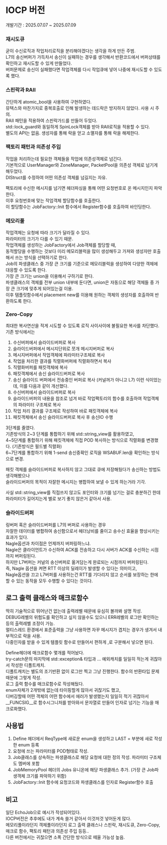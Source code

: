 # IOCP 버전
개발기간 : 2025.07.07 ~ 2025.07.09 <br/>

### 재시도큐
굳이 수신로직과 작업처리로직을 분리해야겠다는 생각을 하게 만든 주범. <br/>
L7의 송신버퍼가 가득차서 송신이 실패하는 경우를 생각해서 반환코드에서 버퍼상태를 확인하고 재시도할 수 있게 만들었다. <br/>
버퍼문제로 송신이 실패했다면 작업객체를 다시 작업큐에 넣어 나중에 재시도할 수 있도록 했다. <br/>

### 스핀락과 RAII
간단하게 atomic_bool을 사용하여 구현하였다. <br/>
뮤텍스와 마찬가지로 중복호출로 인해 발생하는 데드락은 방지하지 않았다. 사용 시 주의. <br/>
RAII 패턴을 적용하여 스핀락가드를 만들어 두었다. <br/>
std::lock_guard와 동일하게 SpinLock객체를 받아 RAII로직을 적용할 수 있다. <br/>
별도의 API는 없음. 생성자를 통해 락을 얻고 소멸자를 통해 락을 해제한다. <br/>

### 팩토리 패턴과 의존성 주입
작업을 처리하는데 필요한 객체들을 작업에 의존성객체로 넘긴다. <br/>
기본적으로 UserManager와 ZoneManager, PacketPool을 의존성 객체로 넘기게 해두었다. <br/>
DIStruct를 수정하여 어떤 의존성 객체를 넘길지는 자유. <br/>

팩토리에 수신한 메시지를 넘기면 헤더파싱을 통해 어떤 요청번호로 온 메시지인지 파악한다. <br/>
이후 요청번호에 맞는 작업객체 할당함수를 호출한다. <br/>
이 할당함수는 JobFactory::Init 함수에서 Register함수를 호출하여 바인딩한다. <br/>

### 메모리풀
작업객체는 요청에 따라 크기가 달라질 수 있다. <br/>
파라미터의 크기가 다를 수 있기 때문. <br/>
작업객체를 생성하는 JobFactory에서 Job객체를 할당할 때, <br/>
동적할당을 수행하는 것보다 미리 메모리블럭을 많이 생성해두고 가져와 생성자만 호출해서 쓰는 방식을 선택하기로 한다. <br/>
Job의 파생클래스 중 가장 큰 크기를 기준으로 메모리블럭을 생성하여 다양한 객체에 대응할 수 있도록 한다. <br/>
가장 큰 크기는 union을 이용해서 구하기로 한다. <br/>
파생클래스의 객체를 전부 union 내부에 둔다면, union은 자동으로 해당 객체들 중 가장 큰 크기에 맞추게 되어있는걸 이용. <br/>
이후 템플릿함수에서 placement new를 이용해 원하는 객체의 생성자를 호출하여 반환하도록 한다. <br/>

### Zero-Copy
최대한 복사연산을 적게 시도할 수 있도록 로직 사이사이에 불필요한 복사를 차단했다. <br/>
기존 방식에서는 <br/>
1. 수신버퍼에서 슬라이드버퍼로 복사
2. 슬라이드버퍼에서 메시지단위로 쪼개 메시지버퍼로 복사
3. 메시지버퍼에서 작업객체에 파라미터구조체로 복사
4. 작업을 처리한 결과를 직렬화버퍼에 직렬화하면서 복사
5. 직렬화버퍼를 패킷객체에 복사
6. 패킷객체에서 송신 슬라이드버퍼로 복사
7. 송신 슬라이드 버퍼에서 전송중인 버퍼로 복사 (커널꺼가 아니고 L7)
이런 식이었는데, 이를 다음과 같이 개선했다. <br/>
1. 수신버퍼에서 슬라이드버퍼로 복사
2. 슬라이드버퍼의 내용을 참조로 넘겨 바로 작업팩토리의 함수를 호출하여 작업객체의 파라미터 구조체로 복사
3. 작업 처리 결과를 구조체로 작성하여 바로 패킷객체에 복사
4. 패킷객체에서 송신 슬라이드버퍼로 복사 후 송신IO 수행

3단계를 줄였다. <br/>
기존방식의 2~3 단계를 통합하기 위해 std::string_view를 활용하였고, <br/>
4~5단계를 통합하기 위해 패킷객체에 직접 POD 복사하는 방식으로 직렬화를 변경했다. (기존방식은 필드별 직렬화) <br/>
6~7단계를 통합하기 위해 1-send 송신중확인 로직을 WSABUF.len을 확인하는 방식으로 변경. <br/>

패킷 객체를 슬라이드버퍼로 복사하지 않고 그대로 큐에 저장해뒀다가 송신하는 방법도 생각해봤으나 <br/>
슬라이드버퍼의 목적이 자잘한 메시지는 병합하여 보낼 수 있게 하는거라 기각. <br/>

사실 std::string_view를 직접쓰지 않고도 포인터와 크기를 넘기는 걸로 충분하긴 한데 <br/>
파라미터가 길어지는게 별로 보기 좋지 않은거 같아서 사용. <br/>

### 슬라이드버퍼
링버퍼 혹은 슬라이드버퍼를 L7의 버퍼로 사용하는 경우 <br/>
자잘한 데이터를 병합하여 송신함으로서 헤더낭비를 줄이고 송수신 효율을 향상시키는 효과가 있다. <br/>
Nagle옵션과 차이점은 언제까지 버퍼링하느냐. <br/>
Nagle은 클라이언트가 수신하여 ACK를 전송하고 다시 서버가 ACK를 수신하는 시점까지 버퍼링된다. <br/>
하지만 L7버퍼는 커널의 송신버퍼로 옮겨담는게 완료되는 시점까지 버퍼링된다. <br/>
즉, Nagle 옵션을 켜면 RTT 이상의 딜레이가 발생할 수 있다는 의미이고, <br/>
Nagle옵션을 끄고 L7버퍼를 사용하는건 RTT를 기다리지 않고 순서를 보장하는 한에 할 수 있는 동작을 모두 수행할 수 있다는 것이다.

## 로그 출력 클래스와 매크로함수
딱히 기술적으로 뛰어난건 없는데 출력레벨 때문에 유심히 볼까봐 설명 작성. <br/>
DEBUG레벨의 위험도를 확인하고 싶지 않을수도 있으니 ERR레벨의 로그만 확인하는 등의 출력레벨 조정이 가능. <br/>
멀티스레드 환경에서 표준출력을 그냥 사용하면 자꾸 메시지가 겹치는 경우가 생겨서 내부적으로 락을 사용. <br/>
다중인자를 받을 수 있게 템플릿 함수로 만들어서 편하게 ,로 구분해서 넣으면 된다. <br/>

Define헤더에 매크로함수 몇개를 적어놨다. <br/>
try-catch문의 마지막에 std::exception& 타입과 ... 예외캐치를 일일히 적는게 귀찮아서 작성한 디폴트캐치. <br/>
디폴트캐치는 별도의 조기반환 없이 로그만 찍고 그냥 진행한다. 함수의 반환타입 문제 때문에 그렇게 작성. <br/>
로그 출력 함수를 매크로함수로 작성해뒀다. <br/>
enum자체가 2개밖에 없는데 타이핑할게 많아서 귀찮기도 했고, <br/>
디버깅할때 어떤 객체의 어떤 함수에서 에러가 발생했는지 일일히 적기 귀찮아서 <br/>
__FUNCSIG__로 함수시그니처를 받아와서 문자열로 만들어 인자로 넘기는 기능을 매크로화했다. <br/>

## 사용법
1. Define 헤더에서 ReqType에 새로운 enum을 생성하고 LAST = 부분에 새로 작성한 enum 등록
2. 요청에 쓰는 파라미터를 POD형태로 작성.
3. Job클래스를 상속하는 파생클래스로 해당 요청에 대한 정의 작성. 파라미터 구조체도 멤버에 포함
4. JobMemoryPool 헤더의 Jobs 유니온에 해당 파생클래스 추가. (가장 큰 Job파생객체 크기를 파악하기 위함)
5. JobFactory::Init 함수에 요청코드와 파생클래스를 인자로 Register함수 호출

## 비고
일단 EchoJob으로 예시가 작성되어있다. <br/>
IOCP버전은 추후에도 내가 계속 쓸거 같아서 이것저것 넣어둔게 많다. <br/>
메모리풀이라던지 객체풀이라던지 로그 출력 클래스나 스핀락, 재시도큐, Zero-Copy, 매크로 함수, 팩토리 패턴과 의존성 주입 등등.. <br/>
다른 버전에서는 귀찮으면 소폭 간단한 방식으로 떼울 가능성 높음.
